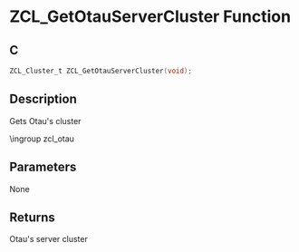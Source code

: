 # ZCL_GetOtauServerCluster Function

## C

```c
ZCL_Cluster_t ZCL_GetOtauServerCluster(void);
```

## Description

 Gets Otau's cluster

\ingroup zcl_otau

## Parameters

 None  

## Returns

 Otau's server cluster 

